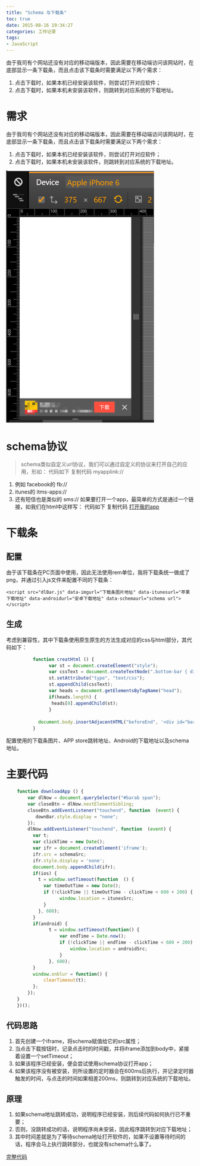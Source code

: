 ```yaml
---
title: "Schema 与下载条"
toc: true
date: 2015-08-16 19:34:27
categories: 工作记录
tags:
- JavaScript
---
```


由于我司有个网站还没有对应的移动端版本，因此需要在移动端访问该网站时，在底部显示一条下载条，而且点击该下载条时需要满足以下两个需求：

1. 点击下载时，如果本机已经安装该软件，则尝试打开对应软件；
2. 点击下载时，如果本机未安装该软件，则跳转到对应系统的下载地址。

<!-- more -->

# 需求
由于我司有个网站还没有对应的移动端版本，因此需要在移动端访问该网站时，在底部显示一条下载条，而且点击该下载条时需要满足以下两个需求：

1. 点击下载时，如果本机已经安装该软件，则尝试打开对应软件；
2. 点击下载时，如果本机未安装该软件，则跳转到对应系统的下载地址。

![示意图](/post-img/downloadBar.png)

# schema协议

>schema类似自定义url协议，我们可以通过自定义的协议来打开自己的应用，形如：
 代码如下 复制代码
myapplink://
1. 例如 facebook的
fb://
2. itunes的
itms-apps://
3. 还有短信也是类似的
sms://
如果要打开一个app，最简单的方式是通过一个链接，如我们在html中这样写：
 代码如下 复制代码
<a href="myapplink://">打开我的app</a>

# 下载条

## 配置

由于该下载条在PC页面中使用，因此无法使用rem单位，我将下载条统一做成了png，并通过引入js文件来配置不同的下载条：
```
<script src="dlBar.js" data-imgurl="下载条图片地址" data-itunesurl="苹果下载地址" data-androidurl="安卓下载地址" data-schemaurl="schema url">
</script>
```

## 生成

考虑到兼容性，其中下载条使用原生原生的方法生成对应的css与html部分，其代码如下：

```javascript
          function creatHtml () {
                var st = document.createElement("style");
                var cssText = document.createTextNode(".bottom-bar { display: none; position: fixed;  left: 0; bottom: 0;  width: 100%; } .dl-btn { position: absolute; right: 17.5%; width: 18.75%; } .cl-btn { position: absolute; right: 3.4375%; width: 4.6875%; }  .dl-img { width: 100%;  display: block; }");
                st.setAttribute("type", "text/css");
                st.appendChild(cssText);
                var heads = document.getElementsByTagName("head");
                if(heads.length) {
                 heads[0].appendChild(st);
                }

            document.body.insertAdjacentHTML("beforeEnd", '<div id="barab" style="display: none; position: fixed;  left: 0; bottom: 0;  width: 100%;"><img style="width: 100%;  display: block;" src="'+ imgSrc +'" alt="下载条"><span style="position: absolute; right: 14.8%;  bottom: 20%; width: 18.55%; height: 63%"></span><span style="position: absolute; right: 3.4375%; bottom: 35%;width: 4.6875%; height: 30%;"></span></div>');
          }
```

配置使用的下载条图片、APP store跳转地址、Android的下载地址以及schema地址。

# 主要代码

```javascript
    function downloadApp () {
        var dlNow = document.querySelector("#barab span");
        var closeBtn = dlNow.nextElementSibling;
        closeBtn.addEventListener("touchend", function  (event) {
           downBar.style.display = "none";
        });
        dlNow.addEventListener("touchend", function  (event) {
          var t;
          var clickTime = new Date();
          var ifr = document.createElement('iframe');
          ifr.src = schemaSrc;
          ifr.style.display = 'none';
          document.body.appendChild(ifr);
          if(ios) {
            t = window.setTimeout(function  () {
              var timeOutTime = new Date();
              if (!clickTime || timeOutTime - clickTime < 600 + 200) {
                    window.location = itunesSrc;
              }
            }, 600);
          }
          if(android) {
                t = window.setTimeout(function() {
                    var endTime = Date.now();
                    if (!clickTime || endTime - clickTime < 600 + 200) {
                        window.location = androidSrc;
                    }
                }, 600);
          }
          window.onblur = function() {
              clearTimeout(t);
          };
        });
    }
    })();
```

## 代码思路

1. 首先创建一个iframe，将schema赋值给它的src属性；
2. 当点击下载按钮时，记录点击时的时间戳，并将iframe添加到body中，紧接着设置一个setTimeout；
3. 如果该程序已经安装，便会尝试使用schema协议打开app；
4. 如果该程序没有被安装，则所设置的定时器会在600ms后执行，并记录定时器触发的时间，与点击的时间如果相差200ms，则跳转到对应系统的下载地址。

## 原理

1. 如果schema地址跳转成功，说明程序已经安装，则后续代码如何执行已不重要；
2. 否则，没跳转成功的话，说明程序尚未安装，因此程序跳转到对应下载地址；
3. 其中时间差就是为了等待schema地址打开软件的，如果不设置等待时间的话，程序会马上执行跳转部分，也就没有schema什么事了。

[完整代码](https://github.com/quanru/downloadBar)
